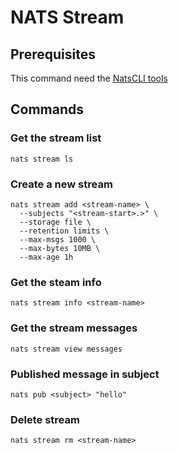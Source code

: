 # NATS Stream

## Prerequisites

This command need the [NatsCLI tools](https://github.com/nats-io/natscli?tab=readme-ov-file)

## Commands

### Get the stream list

```shell
nats stream ls
```

### Create a new stream

```shell
nats stream add <stream-name> \
  --subjects "<stream-start>.>" \
  --storage file \
  --retention limits \
  --max-msgs 1000 \
  --max-bytes 10MB \
  --max-age 1h
```

### Get the steam info

```shell
nats stream info <stream-name>
```

### Get the stream messages

```shell
nats stream view messages
```

### Published message in subject

```shell
nats pub <subject> "hello"
```

### Delete stream

```shell
nats stream rm <stream-name>
```
